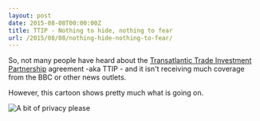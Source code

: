 ```yaml
---
layout: post
date: 2015-08-08T00:00:00Z
title: TTIP - Nothing to hide, nothing to fear
url: /2015/08/08/nothing-hide-nothing-to-fear/
---
```


So, not many people have heard about the [Transatlantic Trade Investment Partnership](https://en.wikipedia.org/wiki/Transatlantic_Trade_and_Investment_Partnership) agreement -aka TTIP - and it isn't receiving much coverage from the BBC or other news outlets.

However, this cartoon shows pretty much what is going on.

![A bit of privacy please](https://3.bp.blogspot.com/-brWNpXWZ_mc/VbwQRaQY58I/AAAAAAACL0E/JUCuD85p8D4/s640/comma_bit_of_privacy_please___fiestoforo.jpeg)